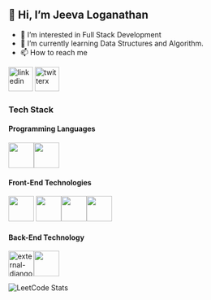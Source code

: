 ## 👋 Hi, I’m Jeeva Loganathan<br/>
- 👀 I’m interested in Full Stack Development
- 🌱 I’m currently learning Data Structures and Algorithm.
- 📫 How to reach me <br/>

[<img width="48" height="48" src="https://img.icons8.com/fluency/48/linkedin.png" alt="linkedin" />](https://www.linkedin.com/in/jeeva-l/)
[<img width="48" height="48" src="https://img.icons8.com/color/48/twitterx--v1.png" alt="twitterx"/>](https://twitter.com/JEEVALOGU6) 

### Tech Stack
#### Programming Languages
<img height="50" width="50" src="https://img.icons8.com/color/48/000000/python.png" /><img height="50" width="50" src="https://img.icons8.com/color/48/000000/java-coffee-cup-logo.png" /> 

#### Front-End Technologies
<img height="50" width="50" src="https://img.icons8.com/color/48/000000/html-5.png" /> <img height="50" width="50" src="https://img.icons8.com/color/48/000000/css3.png" /><img height="50" width="50" src="https://img.icons8.com/color/48/000000/javascript.png"/><img height="50" width="50" src="https://img.icons8.com/color/48/000000/bootstrap.png" />

#### Back-End Technology
<img width="50" height="50" src="https://img.icons8.com/external-tal-revivo-filled-tal-revivo/24/external-django-a-high-level-python-web-framework-that-encourages-rapid-development-logo-filled-tal-revivo.png" alt="external-django"/><img height="50" width="50" src="https://img.icons8.com/color/48/000000/mysql-logo.png"/>

![LeetCode Stats](https://leetcard.jacoblin.cool/jeevajeevaloganathan977?theme=dark&font=Ubuntu&ext=heatmap)
